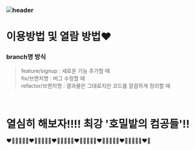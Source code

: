 ### ![header](https://capsule-render.vercel.app/api?type=wave&&color=gradient&height=300&section=header&text=%20읽어주세요!&fontSize=90&animation=twinkling)

# 이용방법 및 열람 방법❤️


### branch명 방식  
> feature/signup : 새로운 기능 추가할 때  
> fix/브랜치명 : 버그 수정할 때  
> refactor/브랜치명 : 결과물은 그대로지만 코드를 깔끔하게 정리할 때  


<br/>

<h1><strong>열심히 해보자!!!! 최강 '호밀밭의 컴공들'!!</strong></h1>

❤️🧡💛💚💙💜❤️🧡💛💚💙💜❤️🧡💛💚💙💜❤️🧡💛💚💙💜❤️🧡💛💚💙💜❤️🧡💛💚💙💜❤️🧡
